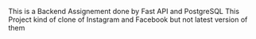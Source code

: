 This is a Backend Assignement done by Fast API and PostgreSQL
This Project kind of clone of Instagram and Facebook but not latest version of them
